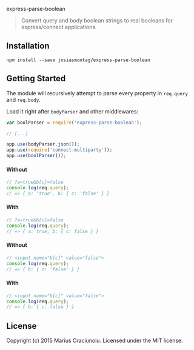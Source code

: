 express-parse-boolean


> Convert query and body boolean strings to real booleans for express/connect applications.


## Installation

    npm install --save josiasmontag/express-parse-boolean


## Getting Started
The module will recursively attempt to parse every property in `req.query` and `req.body`.

Load it right after `bodyParser` and other middlewares:

```js
var boolParser = require('express-parse-boolean');

// [...]

app.use(bodyParser.json());
app.use(require('connect-multiparty'));
app.use(boolParser());
```

#### Without
```js
// ?a=true&b[c]=false
console.log(req.query);
// => { a: 'true', b: { c: 'false' } }
```

#### With
```js
// ?a=true&b[c]=false
console.log(req.query);
// => { a: true, b: { c: false } }
```


#### Without
```js
// <input name="b[c]" value="false"> 
console.log(req.query);
// => { b: { c: 'false' } }
```

#### With
```js
// <input name="b[c]" value="false"> 
console.log(req.query);
// => { b: { c: false } }
```

## License
Copyright (c) 2015 Marius Craciunoiu. Licensed under the MIT license.
